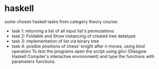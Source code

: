 # haskell
some chosen haskell tasks from category theory course:
 - task 1: returning a list of all input list's permutations
 - task 2: Foldable and Show instancing of created tree datatype
 - task 3: implementation of list via binary tree
 - task 4: posible positions of chess' knight after n moves, using bind operation
To test the programs open the script using ghci (Glasgow Haskell Compiler's interactive environment) and type the functions with parameters functions.
